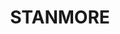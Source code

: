 ---
lastmod: '2025-04-06T06:05:20+00:00'
latitude: -33.89418
layout: suburb
longitude: 151.16564
postcode: '2048'
state: NSW
title: STANMORE
url: /nsw/stanmore/
---